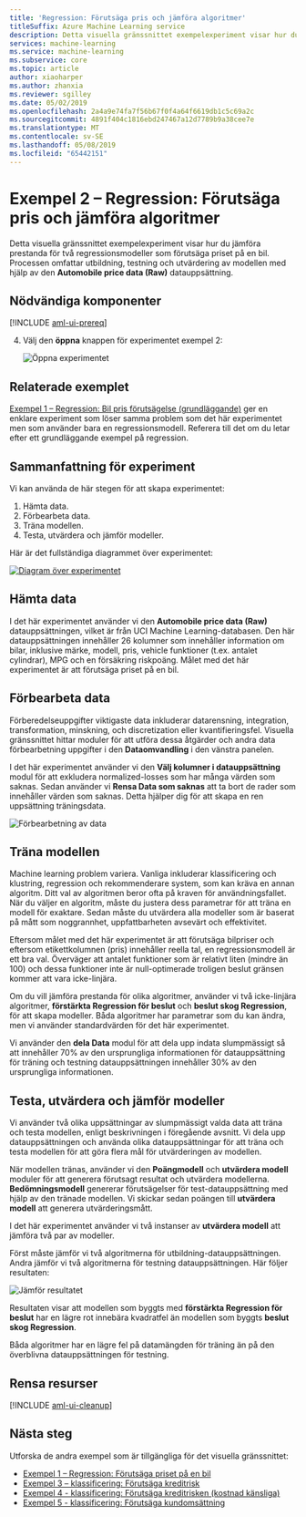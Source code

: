 ```yaml
---
title: 'Regression: Förutsäga pris och jämföra algoritmer'
titleSuffix: Azure Machine Learning service
description: Detta visuella gränssnittet exempelexperiment visar hur du jämföra prestanda för två regressionsmodeller som förutsäga priset på en bil. Processen omfattar utbildning, testning och utvärdering av modellen på Automobile price data (Raw) datauppsättningen.
services: machine-learning
ms.service: machine-learning
ms.subservice: core
ms.topic: article
author: xiaoharper
ms.author: zhanxia
ms.reviewer: sgilley
ms.date: 05/02/2019
ms.openlocfilehash: 2a4a9e74fa7f56b67f0f4a64f6619db1c5c69a2c
ms.sourcegitcommit: 4891f404c1816ebd247467a12d7789b9a38cee7e
ms.translationtype: MT
ms.contentlocale: sv-SE
ms.lasthandoff: 05/08/2019
ms.locfileid: "65442151"
---
```

# <a name="sample-2---regression-predict-price-and-compare-algorithms"></a>Exempel 2 – Regression: Förutsäga pris och jämföra algoritmer

Detta visuella gränssnittet exempelexperiment visar hur du jämföra prestanda för två regressionsmodeller som förutsäga priset på en bil. Processen omfattar utbildning, testning och utvärdering av modellen med hjälp av den **Automobile price data (Raw)** datauppsättning.

## <a name="prerequisites"></a>Nödvändiga komponenter

[!INCLUDE [aml-ui-prereq](../../../includes/aml-ui-prereq.md)]

4. Välj den **öppna** knappen för experimentet exempel 2:

    ![Öppna experimentet](media/ui-sample-regression-predict-automobile-price-compare-algorithms/open-sample2.png)

## <a name="related-sample"></a>Relaterade exemplet

[Exempel 1 – Regression: Bil pris förutsägelse (grundläggande)](ui-sample-regression-predict-automobile-price-basic.md) ger en enklare experiment som löser samma problem som det här experimentet men som använder bara en regressionsmodell. Referera till det om du letar efter ett grundläggande exempel på regression.

## <a name="experiment-summary"></a>Sammanfattning för experiment

Vi kan använda de här stegen för att skapa experimentet:

1. Hämta data.
1. Förbearbeta data.
1. Träna modellen.
1. Testa, utvärdera och jämför modeller.

Här är det fullständiga diagrammet över experimentet:

[![Diagram över experimentet](media/ui-sample-regression-predict-automobile-price-compare-algorithms/graph.png)](media/ui-sample-regression-predict-automobile-price-compare-algorithms/graph.png#lightbox)


## <a name="get-the-data"></a>Hämta data

I det här experimentet använder vi den **Automobile price data (Raw)** datauppsättningen, vilket är från UCI Machine Learning-databasen. Den här datauppsättningen innehåller 26 kolumner som innehåller information om bilar, inklusive märke, modell, pris, vehicle funktioner (t.ex. antalet cylindrar), MPG och en försäkring riskpoäng. Målet med det här experimentet är att förutsäga priset på en bil.

## <a name="pre-process-the-data"></a>Förbearbeta data

Förberedelseuppgifter viktigaste data inkluderar datarensning, integration, transformation, minskning, och discretization eller kvantifieringsfel. Visuella gränssnittet hittar moduler för att utföra dessa åtgärder och andra data förbearbetning uppgifter i den **Dataomvandling** i den vänstra panelen.

I det här experimentet använder vi den **Välj kolumner i datauppsättning** modul för att exkludera normalized-losses som har många värden som saknas. Sedan använder vi **Rensa Data som saknas** att ta bort de rader som innehåller värden som saknas. Detta hjälper dig för att skapa en ren uppsättning träningsdata.

![Förbearbetning av data](media/ui-sample-regression-predict-automobile-price-compare-algorithms/data-processing.png)

## <a name="train-the-model"></a>Träna modellen

Machine learning problem variera. Vanliga inkluderar klassificering och klustring, regression och rekommenderare system, som kan kräva en annan algoritm. Ditt val av algoritmen beror ofta på kraven för användningsfallet. När du väljer en algoritm, måste du justera dess parametrar för att träna en modell för exaktare. Sedan måste du utvärdera alla modeller som är baserat på mått som noggrannhet, uppfattbarheten avsevärt och effektivitet.

Eftersom målet med det här experimentet är att förutsäga bilpriser och eftersom etikettkolumnen (pris) innehåller reella tal, en regressionsmodell är ett bra val. Överväger att antalet funktioner som är relativt liten (mindre än 100) och dessa funktioner inte är null-optimerade troligen beslut gränsen kommer att vara icke-linjära.

Om du vill jämföra prestanda för olika algoritmer, använder vi två icke-linjära algoritmer, **förstärkta Regression för beslut** och **beslut skog Regression**, för att skapa modeller. Båda algoritmer har parametrar som du kan ändra, men vi använder standardvärden för det här experimentet.

Vi använder den **dela Data** modul för att dela upp indata slumpmässigt så att innehåller 70% av den ursprungliga informationen för datauppsättning för träning och testning datauppsättningen innehåller 30% av den ursprungliga informationen.

## <a name="test-evaluate-and-compare-the-models"></a>Testa, utvärdera och jämför modeller

Vi använder två olika uppsättningar av slumpmässigt valda data att träna och testa modellen, enligt beskrivningen i föregående avsnitt. Vi dela upp datauppsättningen och använda olika datauppsättningar för att träna och testa modellen för att göra flera mål för utvärderingen av modellen.

När modellen tränas, använder vi den **Poängmodell** och **utvärdera modell** moduler för att generera förutsagt resultat och utvärdera modellerna. **Bedömningsmodell** genererar förutsägelser för test-datauppsättning med hjälp av den tränade modellen. Vi skickar sedan poängen till **utvärdera modell** att generera utvärderingsmått.

I det här experimentet använder vi två instanser av **utvärdera modell** att jämföra två par av modeller.

Först måste jämför vi två algoritmerna för utbildning-datauppsättningen.
Andra jämför vi två algoritmerna för testning datauppsättningen.
Här följer resultaten:

![Jämför resultatet](media/ui-sample-regression-predict-automobile-price-compare-algorithms/result.png)

Resultaten visar att modellen som byggts med **förstärkta Regression för beslut** har en lägre rot innebära kvadratfel än modellen som byggts **beslut skog Regression**.

Båda algoritmer har en lägre fel på datamängden för träning än på den överblivna datauppsättningen för testning.

## <a name="clean-up-resources"></a>Rensa resurser

[!INCLUDE [aml-ui-cleanup](../../../includes/aml-ui-cleanup.md)]

## <a name="next-steps"></a>Nästa steg

Utforska de andra exempel som är tillgängliga för det visuella gränssnittet:

- [Exempel 1 – Regression: Förutsäga priset på en bil](ui-sample-regression-predict-automobile-price-basic.md)
- [Exempel 3 – klassificering: Förutsäga kreditrisk](ui-sample-classification-predict-credit-risk-basic.md)
- [Exempel 4 - klassificering: Förutsäga kreditrisken (kostnad känsliga)](ui-sample-classification-predict-credit-risk-cost-sensitive.md)
- [Exempel 5 - klassificering: Förutsäga kundomsättning](ui-sample-classification-predict-churn.md)
